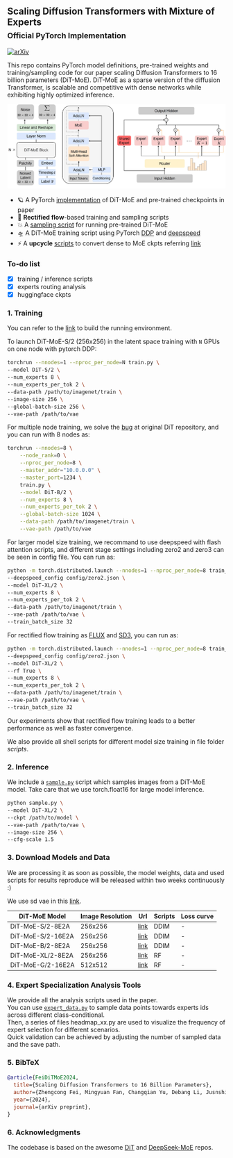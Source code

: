 ## Scaling Diffusion Transformers with Mixture of Experts <br><sub>Official PyTorch Implementation</sub>

[![arXiv](https://img.shields.io/badge/arXiv-2407.11633-b31b1b.svg)](https://arxiv.org/abs/2407.11633)

This repo contains PyTorch model definitions, pre-trained weights and training/sampling code for our paper scaling Diffusion Transformers to 16 billion parameters (DiT-MoE).
DiT-MoE as a sparse version of the diffusion Transformer, is scalable and competitive with dense networks while exhibiting highly optimized inference. 

![DiT-MoE framework](visuals/framework.png) 


* 🪐 A PyTorch [implementation](models.py) of DiT-MoE and pre-trained checkpoints in paper
* 🌋 **Rectified flow**-based training and sampling scripts 
* 💥 A [sampling script](sample.py) for running pre-trained DiT-MoE 
* 🛸 A DiT-MoE training script using PyTorch [DDP](train.py) and [deepspeed](train_deepspeed.py)
* ⚡️  A **upcycle** [scripts](https://github.com/feizc/DiT-MoE/blob/main/upcycle.py) to convert dense to MoE ckpts referring [link](https://github.com/alibaba/Pai-Megatron-Patch/blob/main/toolkits/model_checkpoints_convertor/qwen/hf2mcore_qwen1.5_dense_to_moe_convertor.sh) 


### To-do list

- [x] training / inference scripts
- [x] experts routing analysis
- [x] huggingface ckpts

### 1. Training 

You can refer to the [link](https://github.com/facebookresearch/DiT/blob/main/environment.yml) to build the running environment.

To launch DiT-MoE-S/2 (256x256) in the latent space training with `N` GPUs on one node with pytorch DDP:
```bash
torchrun --nnodes=1 --nproc_per_node=N train.py \
--model DiT-S/2 \
--num_experts 8 \
--num_experts_per_tok 2 \
--data-path /path/to/imagenet/train \
--image-size 256 \
--global-batch-size 256 \
--vae-path /path/to/vae
```


For multiple node training, we solve the [bug](https://github.com/facebookresearch/DiT/blob/main/train.py#L149) at original DiT repository, and you can run with 8 nodes as: 
```bash
torchrun --nnodes=8 \
    --node_rank=0 \
    --nproc_per_node=8 \
    --master_addr="10.0.0.0" \
    --master_port=1234 \
    train.py \
    --model DiT-B/2 \
    --num_experts 8 \
    --num_experts_per_tok 2 \
    --global-batch-size 1024 \
    --data-path /path/to/imagenet/train \
    --vae-path /path/to/vae
```


For larger model size training, we recommand to use deepspeed with flash attention scripts, and different stage settings including zero2 and zero3 can be seen in config file. 
You can run as:
```bash
python -m torch.distributed.launch --nnodes=1 --nproc_per_node=8 train_deepspeed.py \
--deepspeed_config config/zero2.json \
--model DiT-XL/2 \
--num_experts 8 \
--num_experts_per_tok 2 \
--data-path /path/to/imagenet/train \
--vae-path /path/to/vae \
--train_batch_size 32
```

For rectified flow training as [FLUX](https://github.com/black-forest-labs/flux) and [SD3](https://stability.ai/news/stable-diffusion-3), you can run as: 
```bash
python -m torch.distributed.launch --nnodes=1 --nproc_per_node=8 train_deepspeed.py \
--deepspeed_config config/zero2.json \
--model DiT-XL/2 \
--rf True \
--num_experts 8 \
--num_experts_per_tok 2 \
--data-path /path/to/imagenet/train \
--vae-path /path/to/vae \
--train_batch_size 32
```
Our experiments show that rectified flow training leads to a better performance as well as faster convergence. 


We also provide all shell scripts for different model size training in file folder *scripts*. 

### 2. Inference 

We include a [`sample.py`](sample.py) script which samples images from a DiT-MoE model. Take care that we use torch.float16 for large model inference. 
```bash
python sample.py \
--model DiT-XL/2 \
--ckpt /path/to/model \
--vae-path /path/to/vae \
--image-size 256 \
--cfg-scale 1.5
```


### 3. Download Models and Data 

We are processing it as soon as possible, the model weights, data and used scripts for results reproduce will be released within two weeks continuously :) 

We use sd vae in this [link](https://huggingface.co/feizhengcong/DiT-MoE/tree/main/sd-vae-ft-mse). 


| DiT-MoE Model     | Image Resolution | Url | Scripts | Loss curve |
|---------------|------------------|---------|---------|-------|
| DiT-MoE-S/2-8E2A | 256x256          | [link](https://huggingface.co/feizhengcong/DiT-MoE/blob/main/dit_moe_s_8E2A.pt)  | DDIM | -|
| DiT-MoE-S/2-16E2A | 256x256         | [link](https://huggingface.co/feizhengcong/DiT-MoE/blob/main/dit_moe_s_16E2A.pt)  | DDIM| -|
| DiT-MoE-B/2-8E2A | 256x256         | [link](https://huggingface.co/feizhengcong/DiT-MoE/blob/main/dit_moe_b_8E2A.pt)  | DDIM | -|
| DiT-MoE-XL/2-8E2A | 256x256         | [link](https://huggingface.co/feizhengcong/DiT-MoE/blob/main/dit_moe_xl_8E2A.pt)   | RF|-|
| DiT-MoE-G/2-16E2A | 512x512         | [link](https://huggingface.co/feizhengcong/DiT-MoE/blob/main/dit_moe_g_16E2A.pt)  | RF|-|


### 4. Expert Specialization Analysis Tools

We provide all the analysis scripts used in the paper.  
You can use [`expert_data.py`](analysis/expert_data.py) to sample data points towards experts ids across different class-conditional.  
Then, a series of files headmap_xx.py are used to visualize the frequency of expert selection for different scenarios.  
Quick validation can be achieved by adjusting the number of sampled data and the save path. 



### 5. BibTeX

```bibtex
@article{FeiDiTMoE2024,
  title={Scaling Diffusion Transformers to 16 Billion Parameters},
  author={Zhengcong Fei, Mingyuan Fan, Changqian Yu, Debang Li, Jusnshi Huang},
  year={2024},
  journal={arXiv preprint},
}
```


### 6. Acknowledgments

The codebase is based on the awesome [DiT](https://github.com/facebookresearch/DiT) and [DeepSeek-MoE](https://github.com/deepseek-ai/DeepSeek-MoE) repos. 


